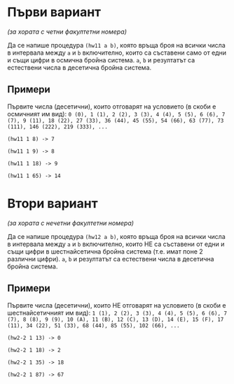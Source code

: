 Първи вариант
=============
_(за хората с четни факултетни номера)_

Да се напише процедура `(hw11 a b)`, която връща броя на всички числа в интервала между `a` и `b` включително, които са съставени само от едни и същи цифри в осмична бройна система. `a`, `b` и резултатът са естествени числа в десетична бройна система.

Примери
-------
Първите числа (десетични), които отговарят на условието (в скоби е осмичният им вид):
`0 (0), 1 (1), 2 (2), 3 (3), 4 (4), 5 (5), 6 (6), 7 (7), 9 (11), 18 (22), 27 (33), 36 (44), 45 (55), 54 (66), 63 (77), 73 (111), 146 (222), 219 (333), ...`

`(hw11 1 8) -> 7`

`(hw11 1 9) -> 8`

`(hw11 1 18) -> 9`

`(hw11 1 65) -> 14`

Втори вариант
=============
_(за хората с нечетни факултетни номера)_

Да се напише процедура `(hw12 a b)`, която връща броя на всички числа в интервала между `a` и `b` включително, които НЕ са съставени от едни и същи цифри в шестнайсетична бройна система (т.е. имат поне 2 различни цифри). `a`, `b` и резултатът са естествени числа в десетична бройна система.

Примери
-------
Първите числа (десетични), които НЕ отговарят на условието (в скоби е шестнайсетичният им вид):
`1 (1), 2 (2), 3 (3), 4 (4), 5 (5), 6 (6), 7 (7), 8 (8), 9 (9), 10 (A), 11 (B), 12 (C), 13 (D), 14 (E), 15 (F), 17 (11), 34 (22), 51 (33), 68 (44), 85 (55), 102 (66), ...`

`(hw2-2 1 13) -> 0`

`(hw2-2 1 18) -> 2`

`(hw2-2 1 35) -> 18`

`(hw2-2 1 87) -> 67`
